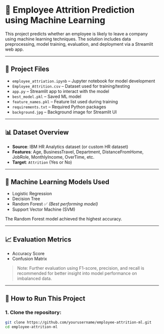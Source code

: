 # 🧠 Employee Attrition Prediction using Machine Learning

This project predicts whether an employee is likely to leave a company using machine learning techniques. The solution includes data preprocessing, model training, evaluation, and deployment via a Streamlit web app.

---

## 📂 Project Files

- `employee_attriation.ipynb` – Jupyter notebook for model development
- `Employee_Attrition.csv` – Dataset used for training/testing
- `app.py` – Streamlit app to interact with the model
- `best_model.pkl` – Saved ML model
- `feature_names.pkl` – Feature list used during training
- `requirements.txt` – Required Python packages
- `background.jpg` – Background image for Streamlit UI

---

## 📊 Dataset Overview

- **Source**: IBM HR Analytics dataset (or custom HR dataset)
- **Features**: Age, BusinessTravel, Department, DistanceFromHome, JobRole, MonthlyIncome, OverTime, etc.
- **Target**: `Attrition` (Yes or No)

---

## 🤖 Machine Learning Models Used

- Logistic Regression
- Decision Tree
- Random Forest ✅ *(Best performing model)*
- Support Vector Machine (SVM)

The Random Forest model achieved the highest accuracy.

---

## 📈 Evaluation Metrics

- Accuracy Score
- Confusion Matrix

> Note: Further evaluation using F1-score, precision, and recall is recommended for better insight into model performance on imbalanced data.

---

## 🚀 How to Run This Project

### 1. Clone the repository:
```bash
git clone https://github.com/yourusername/employee-attrition-ml.git
cd employee-attrition-ml
